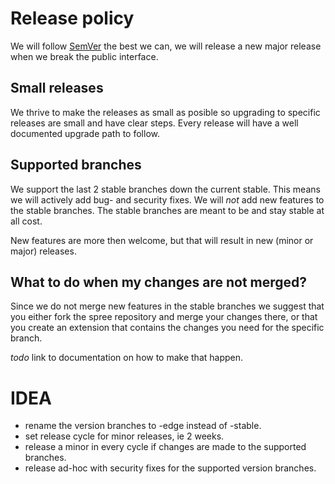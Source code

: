 # Release policy

We will follow [SemVer](http://semver.org/) the best we can, we will release a
new major release when we break the public interface.

## Small releases

We thrive to make the releases as small as posible so upgrading to specific
releases are small and have clear steps. Every release will have a well documented
upgrade path to follow.

## Supported branches

We support the last 2 stable branches down the current stable. This means we will actively add
bug- and security fixes. We will *not* add new features to the stable branches. The stable branches
are meant to be and stay stable at all cost.

New features are more then welcome, but that will result in new (minor or major) releases.

## What to do when my changes are not merged?

Since we do not merge new features in the stable branches we suggest that you either
fork the spree repository and merge your changes there, or that you create an extension
that contains the changes you need for the specific branch.

_todo_ link to documentation on how to make that happen.


# IDEA

* rename the version branches to -edge instead of -stable.
* set release cycle for minor releases, ie 2 weeks.
* release a minor in every cycle if changes are made to the supported branches.
* release ad-hoc with security fixes for the supported version branches.
